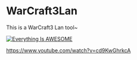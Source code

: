 # WarCraft3Lan
This is a WarCraft3 Lan tool~


[![Everything Is AWESOME](http://i.imgur.com/Ot5DWAW.png)](https://www.youtube.com/watch?v=cd9KwGhrkcA "Everything Is AWESOME")


https://www.youtube.com/watch?v=cd9KwGhrkcA
